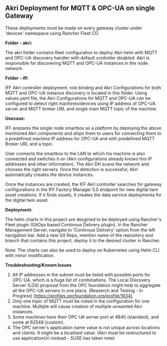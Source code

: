 ## Akri Deployment for MQTT & OPC-UA on single Gateway

These deployments must be made on every gateway cluster under 'devices' namespace using Rancher Fleet CD.

**Folder - akri:**

The akri folder contains fleet configuration to deploy Akri helm with MQTT and OPC-UA discovery handler with default controller disabled. Akri is responsible for discovering MQTT and OPC-UA instances in the node network.

**Folder - iff:**

IFF Akri controller deployment, role binding and Akri Configurations for both MQTT and OPC-UA instance discovery is located in this folder. Using values.yaml file, the Akri Configurations for MQTT and OPC-UA can be configured to detect right machines/devices using IP address of OPC-UA server and MQTT broker URL and single main MQTT topic of the machine.

**Usecase:**

IFF prepares the single node smartbox as a platform by deploying the above mentioned Akri components and ships them to users for connecting them to a predefined machine IP address for OPC-UA and with predefined MQTT Broker URL and a topic.

User connects the smartbox to the LAN to which his machine is also connected and switches it on (Akri configurations already knows this IP addresses and other information). The Akri DH scans the network and chooses the right servers. Once the detection is successful, Akri automatically creates the device instances.

Once the instances are created, the IFF Akri controller searches for gateway configurations in the IFF Factory Manager 5.0 endpoint for new digital twin asset creations. If it finds assets, it creates the data service deployments for the digital twin asset.

**Deployment:**

The helm charts in this project are desgined to be deployed using Rancher's Fleet plugin (GitOps based Continous Delivery plugin). In the Rancher Management Server, navigate to 'Continous Delivery' option from the left navigation bar. Add a new Git Repo, mention name of the repository and branch that contains this project, deploy it to the desired cluster in Rancher.

Note: The charts can also be used to deploy on Kubernetes using Helm CLI with minor modification.

**Troubleshooting/Known Issues**

1. All IP addresses in the subnet must be listed with possible ports for OPC-UA, which is a huge list of combinations. The Local Discovery Server (LDS) proposal from the OPC foundation might help to aggregate all the OPC-UA servers in one place. (Reaserch and Testing - In Progress) [https://profiles.opcfoundation.org/profile/1634]
2. Only one topic of MQTT must be noted in the configuration for one machine. Multiple will cause creation of multiple unwanted Akri instances.
3. Some machines have their OPC UA server port at 4840 (standard), and some at 62548 (custom).
4. The OPC server's application name value is not unique across locations and clients. It might be a localized value. (Akri must be restructured to use applicationUri instead - SUSE has taken note)

